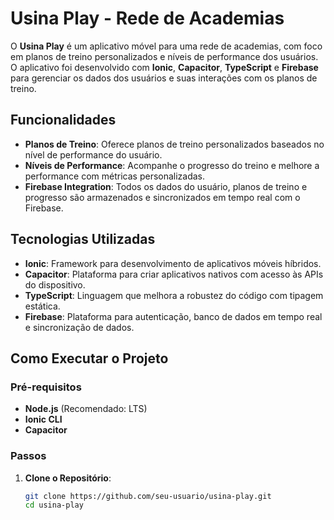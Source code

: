 # Usina Play - Rede de Academias

O **Usina Play** é um aplicativo móvel para uma rede de academias, com foco em planos de treino personalizados e níveis de performance dos usuários. O aplicativo foi desenvolvido com **Ionic**, **Capacitor**, **TypeScript** e **Firebase** para gerenciar os dados dos usuários e suas interações com os planos de treino.

## Funcionalidades

- **Planos de Treino**: Oferece planos de treino personalizados baseados no nível de performance do usuário.
- **Níveis de Performance**: Acompanhe o progresso do treino e melhore a performance com métricas personalizadas.
- **Firebase Integration**: Todos os dados do usuário, planos de treino e progresso são armazenados e sincronizados em tempo real com o Firebase.

## Tecnologias Utilizadas

- **Ionic**: Framework para desenvolvimento de aplicativos móveis híbridos.
- **Capacitor**: Plataforma para criar aplicativos nativos com acesso às APIs do dispositivo.
- **TypeScript**: Linguagem que melhora a robustez do código com tipagem estática.
- **Firebase**: Plataforma para autenticação, banco de dados em tempo real e sincronização de dados.

## Como Executar o Projeto

### Pré-requisitos

- **Node.js** (Recomendado: LTS)
- **Ionic CLI**
- **Capacitor**

### Passos

1. **Clone o Repositório**:
   ```bash
   git clone https://github.com/seu-usuario/usina-play.git
   cd usina-play
